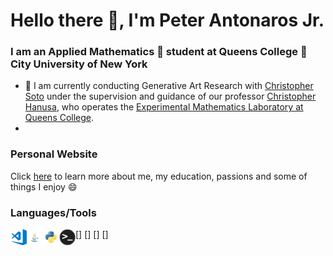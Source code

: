 # Hello there 👋, I'm Peter Antonaros Jr.

### I am an Applied Mathematics 🧮 student at Queens College 🏫 City University of New York 

* 📜 I am currently conducting Generative Art Research with [Christopher Soto] under the supervision and guidance of our professor [Christopher Hanusa], who operates the [Experimental Mathematics Laboratory at Queens College].
* 


### Personal Website
Click [here] to learn more about me, my education, passions and some of things I enjoy 😄



### Languages/Tools
[<img align="left" alt="Visual Studio Code" width="26px" src="https://github.com/peterantonarosjr/peterantonarosjr/blob/main/PNG/VisualStudioCodeIcon.png" />]
[<img align="left" alt="Java" width="26px" src="https://github.com/peterantonarosjr/peterantonarosjr/blob/main/PNG/JavaIcon.png" />]
[<img align="left" alt="Python" width="26px" src="https://github.com/peterantonarosjr/peterantonarosjr/blob/main/PNG/PythonIcon.png" />]
[<img align="left" alt="Terminal" width="26px" src="https://github.com/peterantonarosjr/peterantonarosjr/blob/main/PNG/TerminalIcon.png" />]

[here]: https://peterantonarosjr.com
[Christopher Soto]: https://christophersoto.me/
[Christopher Hanusa]: https://www.linkedin.com/in/christopher-hanusa-64494549
[Experimental Mathematics Laboratory at Queens College]: https://qcpages.qc.cuny.edu/~chanusa/research/lab.html